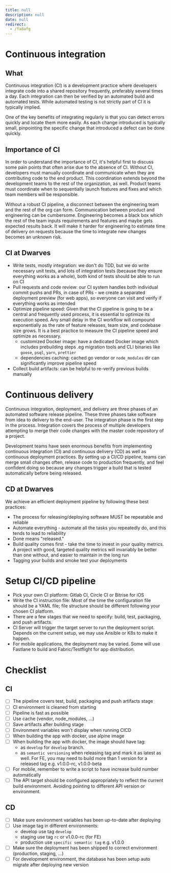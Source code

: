 ```yaml
---
title: null
description: null
date: null
redirect:
  - /fa8afg
---
```


# Continuous integration

## What

Continuous integration (CI) is a development practice where developers integrate code into a shared repository frequently, preferably several times a day. Each integration can then be verified by an automated build and automated tests. While automated testing is not strictly part of CI it is typically implied.

One of the key benefits of integrating regularly is that you can detect errors quickly and locate them more easily. As each change introduced is typically small, pinpointing the specific change that introduced a defect can be done quickly.

## Importance of CI

In order to understand the importance of CI, it's helpful first to discuss some pain points that often arise due to the absence of CI. Without CI, developers must manually coordinate and communicate when they are contributing code to the end product. This coordination extends beyond the development teams to the rest of the organization, as well. Product teams must coordinate when to sequentially launch features and fixes and which team members will be responsible.

Without a robust CI pipeline, a disconnect between the engineering team and the rest of the org can form. Communication between product and engineering can be cumbersome. Engineering becomes a black box which the rest of the team inputs requirements and features and maybe gets expected results back. It will make it harder for engineering to estimate time of delivery on requests because the time to integrate new changes becomes an unknown risk.

## CI at Dwarves

- Write tests, mostly integration: we don't do TDD, but we do write necessary unit tests, and lots of integration tests (because they ensure everything works as a whole), both kind of tests should be able to run on CI
- Pull requests and code review: our CI system handles both individual commit pushs and PRs, in case of PRs - we create a separated deployment preview (for web apps), so everyone can visit and verify if everything works as intended
- Optimize pipeline speed: Given that the CI pipeline is going to be a central and frequently used process, it is essential to optimize its execution speed. Any small delay in the CI workflow will compound exponentially as the rate of feature releases, team size, and codebase size grows. It is a best practice to measure the CI pipeline speed and optimize as necessary.
  - customized Docker image: have a dedicated Docker image which includes prebuilding steps .eg migration tools and CLI binaries like `goose`, `psql`, `yarn`, `prettier`
  - dependencies caching: cached go vendor or `node_modules` dir can significantly improve pipeline speed
- Collect build artifacts: can be helpful to re-verify previous builds manually

# Continuous delivery

Continuous integration, deployment, and delivery are three phases of an automated software release pipeline. These three phases take software from idea to delivery to the end-user. The integration phase is the first step in the process. Integration covers the process of multiple developers attempting to merge their code changes with the master code repository of a project.

Development teams have seen enormous benefits from implementing continuous integration (CI) and continuous delivery (CD) as well as continuous deployment practices. By setting up a CI/CD pipeline, teams can merge small changes often, release code to production frequently, and feel confident doing so because any changes trigger a build that is tested automatically before being released.

## CD at Dwarves

We achieve an efficient deployment pipeline by following these best practices:

- The process for releasing/deploying software MUST be repeatable and reliable
- Automate everything - automate all the tasks you repeatedly do, and this tends to lead to reliability
- Done means "released."
- Build quality comes first - take the time to invest in your quality metrics. A project with good, targeted quality metrics will invariably be better than one without, and easier to maintain in the long run
- Tagging your builds and smoke test your deployments

# Setup CI/CD pipeline

- Pick your own CI platform: Gitlab CI, Circle CI or Bitrise for iOS
- Write the CI instruction file: Most of the time the configuration file should be a YAML file; file structure should be different following your chosen CI platform.
- There are a few stages that we need to specify: build, test, packaging, and push artifacts.
- CI Server will trigger the target server to run the deployment script. Depends on the current setup, we may use Ansible or K8s to make it happen.
- For mobile applications, the deployment may be varied. Some will use Fastlane to build and Fabric/Testflight for app distribution.

# Checklist

## CI

- [ ] The pipeline covers test, build, packaging and push artifacts stage
- [ ] CI environment is cleaned from starting
- [ ] Pipeline is fast as possible
- [ ] Use cache (vendor, node_modules, ...)
- [ ] Save artifacts after building stage
- [ ] Environment variables won't display when running CICD
- [ ] When building the app with docker, use alpine image
- [ ] When building the app with docker, the image should have tag:
  - as `develop` for `develop` branch.
  - as `semantic versioning` when releasing tag and mark it as latest as well. For FE, you may need to build more than 1 version for a released tag e.g. v1.0.0-rc, v1.0.0-beta
- [ ] For mobile, remember to write a script to have increase build number automatically
- [ ] The API target should be configured appropriately to reflect the current build environment. Avoiding pointing to different API version or environment.

## CD

- [ ] Make sure environment variables has been up-to-date after deploying
- [ ] Use image tag in different environments:
  - develop use tag `develop`
  - staging use tag `rc` or v1.0.0-rc (for FE)
  - production use `specific semantic tag` e.g. v1.0.0
- [ ] Make sure the deployment has been shipped to correct environment (production, staging, ...)
- [ ] For development environment, the database has been setup auto migrate after deploying new version
